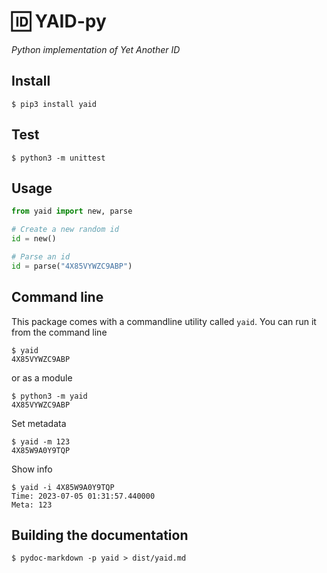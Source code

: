 # 🆔 YAID-py

_Python implementation of Yet Another ID_

## Install

```shell
$ pip3 install yaid
```

## Test

```shell
$ python3 -m unittest
```

## Usage

```python
from yaid import new, parse

# Create a new random id
id = new()

# Parse an id
id = parse("4X85VYWZC9ABP")
```

## Command line

This package comes with a commandline utility called `yaid`.
You can run it from the command line

```shell
$ yaid
4X85VYWZC9ABP
```

or as a module

```shell
$ python3 -m yaid
4X85VYWZC9ABP
```

Set metadata

```shell
$ yaid -m 123
4X85W9A0Y9TQP
```

Show info

```shell
$ yaid -i 4X85W9A0Y9TQP
Time: 2023-07-05 01:31:57.440000
Meta: 123
```

## Building the documentation

```shell
$ pydoc-markdown -p yaid > dist/yaid.md
```
